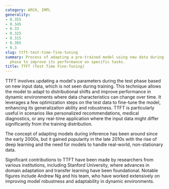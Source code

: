 ```yaml
---
category: ARCH, IMPL
generality:
- 0.355
- 0.345
- 0.33
- 0.325
- 0.315
- 0.305
- 0.3
slug: ttft-test-time-fine-tuning
summary: Process of adapting a pre-trained model using new data during the testing
  phase to improve its performance on specific tasks.
title: TTFT (Test Time Fine-Tuning)
---
```


TTFT involves updating a model's parameters during the test phase based on new input data, which is not seen during training. This technique allows the model to adapt to distributional shifts and improve performance in dynamic environments where data characteristics can change over time. It leverages a few optimization steps on the test data to fine-tune the model, enhancing its generalization ability and robustness. TTFT is particularly useful in scenarios like personalized recommendations, medical diagnostics, or any real-time application where the input data might differ significantly from the training distribution.

The concept of adapting models during inference has been around since the early 2000s, but it gained popularity in the late 2010s with the rise of deep learning and the need for models to handle real-world, non-stationary data.

Significant contributions to TTFT have been made by researchers from various institutions, including Stanford University, where advances in domain adaptation and transfer learning have been foundational. Notable figures include Andrew Ng and his team, who have worked extensively on improving model robustness and adaptability in dynamic environments.